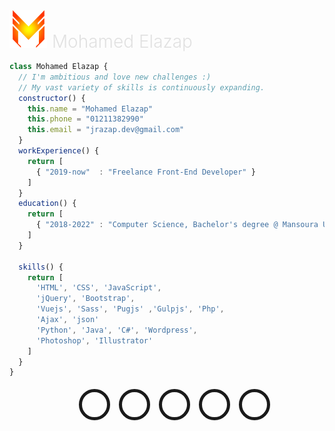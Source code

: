 <h1 style="margin: 0px auto;font-weight: 300;color: #e1e1e1;"><img src="./logo.png" alt=""> Mohamed Elazap</h1>


```javascript
class Mohamed Elazap {
  // I'm ambitious and love new challenges :)
  // My vast variety of skills is continuously expanding.
  constructor() {
    this.name = "Mohamed Elazap"
    this.phone = "01211382990"
    this.email = "jrazap.dev@gmail.com"
  }
  workExperience() {
    return [
      { "2019-now"  : "Freelance Front-End Developer" }
    ]      
  }
  education() {
    return [
      { "2018-2022" : "Computer Science, Bachelor's degree @ Mansoura University" }
    ]
  }
  
  skills() {
    return [ 
      'HTML', 'CSS', 'JavaScript',
      'jQuery', 'Bootstrap',
      'Vuejs', 'Sass', 'Pugjs' ,'Gulpjs', 'Php', 
      'Ajax', 'json'
      'Python', 'Java', 'C#', 'Wordpress',
      'Photoshop', 'Illustrator'
    ]
  }
}
```
<div class="social_media2" style="width: fit-content; margin: 0 auto 30px auto;">
                <ul>
                  <li style="display: inline-block;margin: 5px;">
                    <a href="https://www.facebook.com/jrazap1" target="_blank" style="width: 40px;height: 40px;display: table-cell;text-align: center;vertical-align: middle;border-radius: 50%;border: 5px solid;"
                      ><i class="fab fa-facebook" aria-hidden="true"></i
                    ></a>
                  </li>
                  <li style="display: inline-block;margin: 5px;">
                    <a href="https://twitter.com/jrazap1" target="_blank" 
                       style="width: 40px;height: 40px;display: table-cell;text-align: center;vertical-align: middle;border-radius: 50%;border: 5px solid;"
                      ><i class="fab fa-twitter" aria-hidden="true"></i
                    ></a>
                  </li>
                  <li style="display: inline-block;margin: 5px;">
                    <a href="https://github.com/jrazap" target="_blank"
                       style="width: 40px;height: 40px;display: table-cell;text-align: center;vertical-align: middle;border-radius: 50%;border: 5px solid;"
                      ><i class="fab fa-github" aria-hidden="true"></i
                    ></a>
                  </li>
                  <li style="display: inline-block;margin: 5px;">
                    <a
                      href="https://www.linkedin.com/in/jrazap/"
                      target="_blank"
                       style="width: 40px;height: 40px;display: table-cell;text-align: center;vertical-align: middle;border-radius: 50%;border: 5px solid;"
                      ><i class="fab fa-linkedin-in" aria-hidden="true"></i
                    ></a>
                  </li>
                  <li style="display: inline-block;margin: 5px;">
                    <a href="https://www.instagram.com/jrazap/" target="_blank"
                       style="width: 40px;height: 40px;display: table-cell;text-align: center;vertical-align: middle;border-radius: 50%;border: 5px solid;"
                      ><i class="fab fa-instagram" aria-hidden="true"></i
                    ></a>
                  </li>
                </ul>
              </div>
